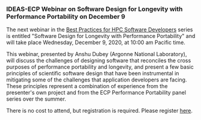 ### IDEAS-ECP Webinar on Software Design for Longevity with Performance Portability on December 9

The next webinar in the 
[Best Practices for HPC Software Developers](http://ideas-productivity.org/events/hpc-best-practices-webinars/) 
series is entitled "Software Design for Longevity with Performance Portability"
and will take place Wednesday, December 9, 2020, at 10:00 am 
Pacific time.

This webinar, presented by Anshu Dubey (Argonne National Laboratory), will
discuss the challenges of designing software that reconciles the cross purposes
of performance portability and longevity, and present a few basic principles of 
scientific software design that have been instrumental in mitigating some of the
challenges that application developers are facing. These principles represent a
combination of experience from the presenter's own project and from the ECP
Performance Portability panel series over the summer.

There is no cost to attend, but registration is required. Please register
[here](https://exascaleproject.zoomgov.com/meeting/register/vJIsf-CgqDwvE-qCex26LYy1YwhOEkhxHCE).
